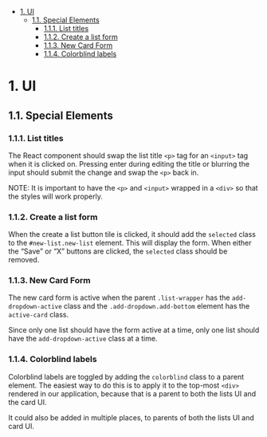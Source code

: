 <!-- TOC -->

- [1. UI](#1-ui)
  - [1.1. Special Elements](#11-special-elements)
    - [1.1.1. List titles](#111-list-titles)
    - [1.1.2. Create a list form](#112-create-a-list-form)
    - [1.1.3. New Card Form](#113-new-card-form)
    - [1.1.4. Colorblind labels](#114-colorblind-labels)

<!-- /TOC -->

# 1. UI

## 1.1. Special Elements


### 1.1.1. List titles
The React component should swap the list title `<p>` tag for an `<input>` tag when it is clicked on. Pressing enter during editing the title or blurring the input should submit the change and swap the `<p>` back in.

NOTE: It is important to have the `<p>` and `<input>` wrapped in a `<div>` so that the styles will work properly.


### 1.1.2. Create a list form
When the create a list button tile is clicked, it should add the `selected` class to the `#new-list.new-list` element. This will display the form. When either the “Save” or “X” buttons are clicked, the `selected` class should be removed.


### 1.1.3. New Card Form
The new card form is active when the parent `.list-wrapper` has the `add-dropdown-active` class and the `.add-dropdown.add-bottom` element has the `active-card` class.

Since only one list should have the form active at a time, only one list should  have the `add-dropdown-active` class at a time.

### 1.1.4. Colorblind labels

Colorblind labels are toggled by adding the `colorblind` class to a parent element. The easiest way to do this is to apply it to the top-most `<div>` rendered in our application, because that is a parent to both the lists UI and the card UI.

It could also be added in multiple places, to parents of both the lists UI and card UI.